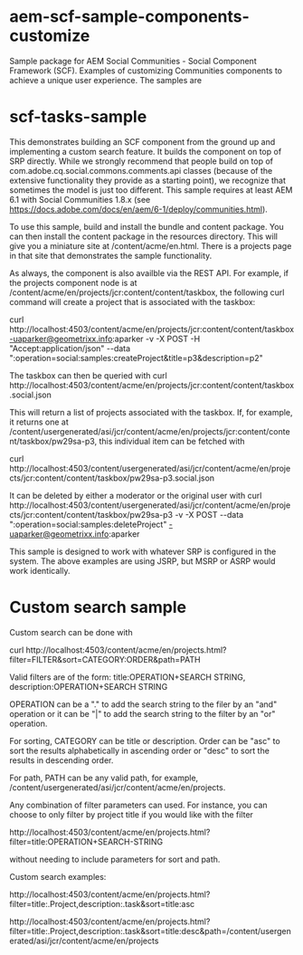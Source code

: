 aem-scf-sample-components-customize
===================================

Sample package for AEM Social Communities - Social Component Framework (SCF).  Examples of customizing Communities components to achieve a unique user experience. The samples are

scf-tasks-sample
================
This demonstrates building an SCF component from the ground up and implementing a custom search feature. It builds the component on top of SRP directly. While we strongly recommend that people build on top of com.adobe.cq.social.commons.comments.api classes (because of the extensive functionality they provide as a starting point), we recognize that sometimes the model is just too different. This sample requires at least AEM 6.1 with Social Communities 1.8.x (see https://docs.adobe.com/docs/en/aem/6-1/deploy/communities.html).

To use this sample, build and install the bundle and content package. You can then install the content package in the resources directory. This will give you a miniature site at /content/acme/en.html. There is a projects page in that site that demonstrates the sample functionality.

As always, the component is also availble via the REST API. For example, if the projects component node is at /content/acme/en/projects/jcr:content/content/taskbox, the following curl command will create a project that is associated with the taskbox:

curl http://localhost:4503/content/acme/en/projects/jcr:content/content/taskbox -uaparker@geometrixx.info:aparker -v -X POST -H "Accept:application/json" --data ":operation=social:samples:createProject&title=p3&description=p2"

The taskbox can then be queried with
curl http://localhost:4503/content/acme/en/projects/jcr:content/content/taskbox.social.json

This will return a list of projects associated with the taskbox. If, for example, it returns one at /content/usergenerated/asi/jcr/content/acme/en/projects/jcr:content/content/taskbox/pw29sa-p3, this individual item can be fetched with

curl http://localhost:4503/content/usergenerated/asi/jcr/content/acme/en/projects/jcr:content/content/taskbox/pw29sa-p3.social.json

It can be deleted by either a moderator or the original user with
curl http://localhost:4503/content/usergenerated/asi/jcr/content/acme/en/projects/jcr:content/content/taskbox/pw29sa-p3 -v -X POST  --data ":operation=social:samples:deleteProject" -uaparker@geometrixx.info:aparker

This sample is designed to work with whatever SRP is configured in the system. The above examples are using JSRP, but MSRP or ASRP would work identically.

Custom search sample
================

Custom search can be done with 

curl http://localhost:4503/content/acme/en/projects.html?filter=FILTER&sort=CATEGORY:ORDER&path=PATH

Valid filters are of the form:
title:OPERATION+SEARCH STRING, description:OPERATION+SEARCH STRING

OPERATION can be a "." to add the search string to the filer by an "and" operation or it can be "|" to add the search string to the filter by an "or" operation.

For sorting, CATEGORY can be title or description.  Order can be "asc" to sort the results alphabetically in ascending order or "desc" to sort the results in descending order.  

For path, PATH can be any valid path, for example, /content/usergenerated/asi/jcr/content/acme/en/projects.

Any combination of filter parameters can used.  For instance, you can choose to only filter by project title if you would like with the filter 

http://localhost:4503/content/acme/en/projects.html?filter=title:OPERATION+SEARCH-STRING

without needing to include parameters for sort and path.  

Custom search examples:

http://localhost:4503/content/acme/en/projects.html?filter=title:.Project,description:.task&sort=title:asc

http://localhost:4503/content/acme/en/projects.html?filter=title:.Project,description:.task&sort=title:desc&path=/content/usergenerated/asi/jcr/content/acme/en/projects

